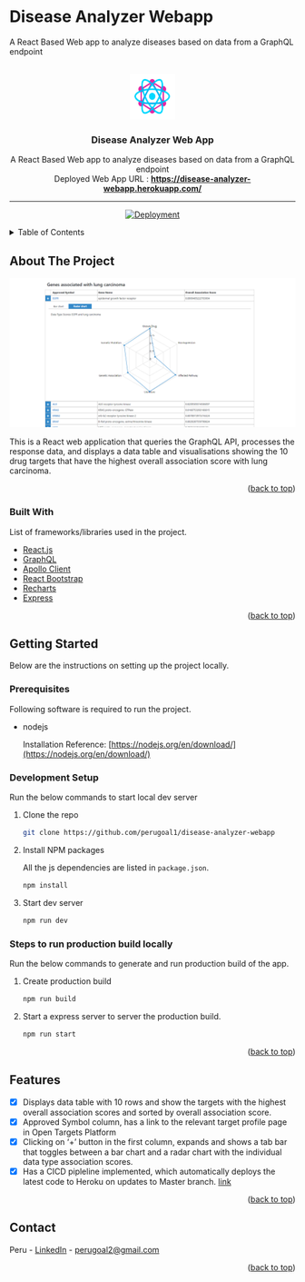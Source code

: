 # Disease Analyzer Webapp
A React Based Web app to analyze diseases based on data from a GraphQL endpoint

<div id="top"></div>


<!-- PROJECT LOGO -->
<br />
<div align="center">
  <a href="https://github.com/perugoal1/disease-analyzer-webapp">
    <img src="images/logo.png" alt="Logo" width="80" height="80">
  </a>

  <h3 align="center">Disease Analyzer Web App</h3>

  <p align="center">
    A React Based Web app to analyze diseases based on data from a GraphQL endpoint
    <br />
    Deployed Web App URL : <a href="https://disease-analyzer-webapp.herokuapp.com/"><strong> https://disease-analyzer-webapp.herokuapp.com/</strong></a>
    <br />
  </p>

  ---

  [![Deployment](https://github.com/perugoal1/disease-analyzer-webapp/actions/workflows/deploy.yml/badge.svg?branch=master)](https://github.com/perugoal1/disease-analyzer-webapp/actions/workflows/deploy.yml)
  
</div>



<!-- TABLE OF CONTENTS -->
<details>
  <summary>Table of Contents</summary>
  <ol>
    <li>
      <a href="#about-the-project">About The Project</a>
      <ul>
        <li><a href="#built-with">Built With</a></li>
      </ul>
    </li>
    <li>
      <a href="#getting-started">Getting Started</a>
      <ul>
        <li><a href="#prerequisites">Prerequisites</a></li>
        <li><a href="#development-setup">Development Setup</a></li>
        <li><a href="#steps-to-run-production-build-locally">Steps to run production build locally</a></li>
      </ul>
    </li>
    <li><a href="#features">Features</a></li>
    <li><a href="#contact">Contact</a></li>
  </ol>
</details>



<!-- ABOUT THE PROJECT -->
## About The Project

[![Screen Shot][screenshot]](https://disease-analyzer-webapp.herokuapp.com/)

This is a React web application that queries the GraphQL API, processes the response data, and displays a data table and visualisations showing the 10 drug targets that have the highest overall association score with lung carcinoma.


<p align="right">(<a href="#top">back to top</a>)</p>



### Built With

List of frameworks/libraries used in the project.

* [React.js](https://reactjs.org/)
* [GraphQL](https://graphql.org/)
* [Apollo Client](https://www.apollographql.com/docs/)
* [React Bootstrap](https://react-bootstrap.github.io/)
* [Recharts](https://recharts.org/en-US)
* [Express](https://expressjs.com/)

<p align="right">(<a href="#top">back to top</a>)</p>



<!-- GETTING STARTED -->
## Getting Started

Below are the instructions on setting up the project locally.

### Prerequisites

Following software is required to run the project.
* nodejs
  
  Installation Reference: [https://nodejs.org/en/download/](https://nodejs.org/en/download/)

### Development Setup

Run the below commands to start local dev server

1. Clone the repo
   ```sh
   git clone https://github.com/perugoal1/disease-analyzer-webapp
   ```
2. Install NPM packages

   All the js dependencies are listed in `package.json`.
   ```sh
   npm install
   ```
3. Start dev server
   ```sh
   npm run dev
   ```

### Steps to run production build locally

Run the below commands to generate and run production build of the app.

1. Create production build
   ```sh
   npm run build
   ```
2. Start a express server to server the production build.
   ```sh
   npm run start
   ```

<p align="right">(<a href="#top">back to top</a>)</p>


<!-- Features -->
## Features

- [x] Displays data table with 10 rows and show the targets with the highest overall association scores and sorted by overall association score.
- [x] Approved Symbol column, has a link to the relevant target profile page in Open Targets Platform
- [x] Clicking on ‘+’ button in the first column, expands and shows a tab bar that toggles between a bar chart and a radar chart with the individual data type association scores.
- [x] Has a CICD pipleline implemented, which automatically deploys the latest code to Heroku on updates to Master branch. [link](https://github.com/perugoal1/disease-analyzer-webapp/actions/workflows/deploy.yml)

<p align="right">(<a href="#top">back to top</a>)</p>


<!-- CONTACT -->
## Contact

Peru - [LinkedIn](https://www.linkedin.com/in/perunthagai-nedunthagaikoe-59b517b4/) - perugoal2@gmail.com


<p align="right">(<a href="#top">back to top</a>)</p>



<!-- MARKDOWN LINKS & IMAGES -->
[screenshot]: images/screenshot.png